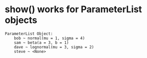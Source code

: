 # show() works for ParameterList objects

    
    ParameterList Object:
        bob ~ normal(mu = 1, sigma = 4)
        sam ~ beta(a = 3, b = 1)
        dave ~ lognormal(mu = 3, sigma = 2)
        steve ~ <None>
    

